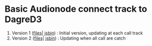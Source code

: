 # Basic Audionode connect track to DagreD3

1. Version 1 (<a href="https://github.com/FontanyLegall-Brandon/devtools-WebAudio/tree/master/gists/basic-audionode-connect-track-to-dagred3/v1">files</a>| <a href="https://jsbin.com/gebilob/edit?js,console,output">jsbin</a>) : Initial version, updating at each call track
2. Version 2 (<a href="https://github.com/FontanyLegall-Brandon/devtools-WebAudio/tree/master/gists/basic-audionode-connect-track-to-dagred3/v2">files</a>| <a href="https://jsbin.com/lepafos/1/edit?js,console,output">jsbin</a>) : Updating when all call are catch

